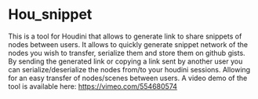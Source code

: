 # Hou_snippet 

This is a tool for Houdini that allows to generate link to share snippets of nodes between users.
It allows to quickly generate snippet network of the nodes you wish to transfer, serialize them and store them on github gists. 
By sending the generated link or copying a link sent by another user you can serialize/deserialize the nodes from/to your houdini sessions. Allowing for an easy transfer of nodes/scenes between users.
A video demo of the tool is available here: https://vimeo.com/554680574
